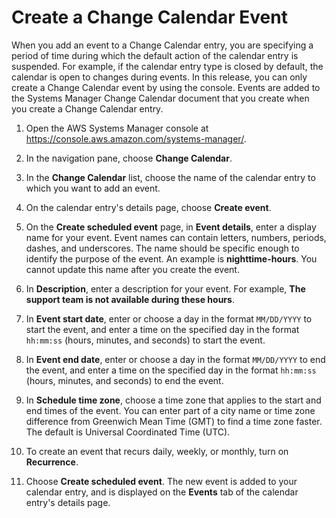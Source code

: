 # Create a Change Calendar Event<a name="change-calendar-create-event"></a>

When you add an event to a Change Calendar entry, you are specifying a period of time during which the default action of the calendar entry is suspended\. For example, if the calendar entry type is closed by default, the calendar is open to changes during events\. In this release, you can only create a Change Calendar event by using the console\. Events are added to the Systems Manager Change Calendar document that you create when you create a Change Calendar entry\.

1. Open the AWS Systems Manager console at [https://console\.aws\.amazon\.com/systems\-manager/](https://console.aws.amazon.com/systems-manager/)\.

1. In the navigation pane, choose **Change Calendar**\.

1. In the **Change Calendar** list, choose the name of the calendar entry to which you want to add an event\.

1. On the calendar entry's details page, choose **Create event**\.

1. On the **Create scheduled event** page, in **Event details**, enter a display name for your event\. Event names can contain letters, numbers, periods, dashes, and underscores\. The name should be specific enough to identify the purpose of the event\. An example is **nighttime\-hours**\. You cannot update this name after you create the event\.

1. In **Description**, enter a description for your event\. For example, **The support team is not available during these hours**\.

1. In **Event start date**, enter or choose a day in the format `MM/DD/YYYY` to start the event, and enter a time on the specified day in the format `hh:mm:ss` \(hours, minutes, and seconds\) to start the event\.

1. In **Event end date**, enter or choose a day in the format `MM/DD/YYYY` to end the event, and enter a time on the specified day in the format `hh:mm:ss` \(hours, minutes, and seconds\) to end the event\.

1. In **Schedule time zone**, choose a time zone that applies to the start and end times of the event\. You can enter part of a city name or time zone difference from Greenwich Mean Time \(GMT\) to find a time zone faster\. The default is Universal Coordinated Time \(UTC\)\.

1. To create an event that recurs daily, weekly, or monthly, turn on **Recurrence**\.

1. Choose **Create scheduled event**\. The new event is added to your calendar entry, and is displayed on the **Events** tab of the calendar entry's details page\.